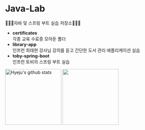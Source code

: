# Java-Lab
🧚🏻‍♀️자바 및 스프링 부트 실습 저장소🧚🏻‍♀️
- **certificates**  
  각종 교육 수료증 모아둔 폴더
- **library-app**  
  인프런 최태현 강사님 강의를 듣고 간단한 도서 관리 애플리케이션 실습
- **toby-spring-boot**  
  인프런 토비의 스프링 부트 실습

<a href="https://github.com/hy2jv"><img align="center" style="height:180px" src="https://github-readme-stats.vercel.app/api?username=hy2jv&show_icons=true&include_all_commits=true&theme=nord&hide_border=true" alt="Hyeju's github stats" /></a>
<a href="https://github.com/hy2jv"><img align="center" style="height:180px" src="https://github-readme-stats.vercel.app/api/top-langs/?username=hy2jv&layout=compact&theme=nord&hide_border=true" /></a> 
